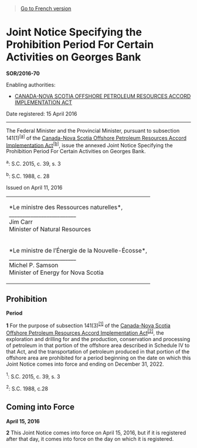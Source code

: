 > [Go to French version](/fr/Règlements/Décrets,%20ordonnances%20et%20règlements%20statutaires/2016/70.md)

# Joint Notice Specifying the Prohibition Period For Certain Activities on Georges Bank

**SOR/2016-70**

Enabling authorities: 
- [CANADA-NOVA SCOTIA OFFSHORE PETROLEUM RESOURCES ACCORD IMPLEMENTATION ACT](/en/Acts/Statutes%20of%20Canada/1988/c.%2028.md)

Date registered: 15 April 2016

----------

The Federal Minister and the Provincial Minister, pursuant to subsection 141(1)<sup><a href='#fn_81000-3-1148-1-E_hq_16472'>[a]</a></sup> of the [Canada-Nova Scotia Offshore Petroleum Resources Accord Implementation Act](/en/Acts/Statutes%20of%20Canada/1988/c.%2028.md)<sup><a href='#fn_81000-3-1148-1-E_hq_16560'>[b]</a></sup>, issue the annexed Joint Notice Specifying the Prohibition Period For Certain Activities on Georges Bank.

<a name='fn_81000-3-1148-1-E_hq_16472'><sup>a</sup></a>: S.C. 2015, c. 39, s. 3<br />

<a name='fn_81000-3-1148-1-E_hq_16560'><sup>b</sup></a>: S.C. 1988, c. 28<br />

Issued on April 11, 2016


<table>
<tr>
<td>
<p>*Le ministre des Ressources naturelles*,<br />_________________________<br />Jim Carr<br />Minister of Natural Resources<br /></p></td>
</tr>
<tr>
<td>
<p>*Le ministre de l’Énergie de la Nouvelle-Écosse*,<br />_________________________<br />Michel P. Samson<br />Minister of Energy for Nova Scotia<br /></p></td>
</tr>
</table>





## Prohibition



**Period**

**1** For the purpose of subsection 141(3)<sup><a href='#fn_81000-3-1148-1-E_hq_16565'>[1]</a></sup> of the [Canada-Nova Scotia Offshore Petroleum Resources Accord Implementation Act](/en/Acts/Statutes%20of%20Canada/1988/c.%2028.md)<sup><a href='#fn_81000-3-1148-1-E_hq_16566'>[2]</a></sup>, the exploration and drilling for and the production, conservation and processing of petroleum in that portion of the offshore area described in Schedule IV to that Act, and the transportation of petroleum produced in that portion of the offshore area are prohibited for a period beginning on the date on which this Joint Notice comes into force and ending on December 31, 2022.

<a name='fn_81000-3-1148-1-E_hq_16565'><sup>1</sup></a>: S.C. 2015, c. 39, s. 3<br />

<a name='fn_81000-3-1148-1-E_hq_16566'><sup>2</sup></a>: S.C. 1988, c.28<br />




## Coming into Force



**April 15, 2016**

**2** This Joint Notice comes into force on April 15, 2016, but if it is registered after that day, it comes into force on the day on which it is registered.


